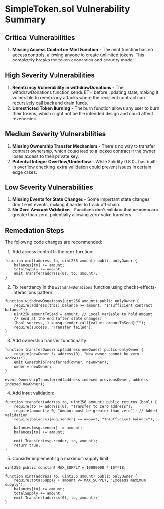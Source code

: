 # SimpleToken.sol Vulnerability Summary

## Critical Vulnerabilities
1. **Missing Access Control on Mint Function** - The mint function has no access controls, allowing anyone to create unlimited tokens. This completely breaks the token economics and security model.

## High Severity Vulnerabilities
1. **Reentrancy Vulnerability in withdrawDonations** - The withdrawDonations function sends ETH before updating state, making it vulnerable to reentrancy attacks where the recipient contract can recursively call back and drain funds.
2. **Unrestricted Token Burning** - The burn function allows any user to burn their tokens, which might not be the intended design and could affect tokenomics.

## Medium Severity Vulnerabilities
1. **Missing Ownership Transfer Mechanism** - There's no way to transfer contract ownership, which could lead to a locked contract if the owner loses access to their private key.
2. **Potential Integer Overflow/Underflow** - While Solidity 0.8.0+ has built-in overflow checking, extra validation could prevent issues in certain edge cases.

## Low Severity Vulnerabilities
1. **Missing Events for State Changes** - Some important state changes don't emit events, making it harder to track off-chain.
2. **No Zero-Amount Validation** - Functions don't validate that amounts are greater than zero, potentially allowing zero-value transfers.

## Remediation Steps

The following code changes are recommended:

1. Add access control to the `mint` function:
```solidity
function mint(address to, uint256 amount) public onlyOwner {
    balances[to] += amount;
    totalSupply += amount;
    emit Transfer(address(0), to, amount);
}
```

2. Fix reentrancy in the `withdrawDonations` function using checks-effects-interactions pattern:
```solidity
function withdrawDonations(uint256 amount) public onlyOwner {
    require(address(this).balance >= amount, "Insufficient contract balance");
    uint256 amountToSend = amount; // Local variable to hold amount
    // Send at the end (after state changes)
    (bool success, ) = msg.sender.call{value: amountToSend}("");
    require(success, "Transfer failed");
}
```

3. Add ownership transfer functionality:
```solidity
function transferOwnership(address newOwner) public onlyOwner {
    require(newOwner != address(0), "New owner cannot be zero address");
    emit OwnershipTransferred(owner, newOwner);
    owner = newOwner;
}

event OwnershipTransferred(address indexed previousOwner, address indexed newOwner);
```

4. Add input validation:
```solidity
function transfer(address to, uint256 amount) public returns (bool) {
    require(to != address(0), "Transfer to zero address");
    require(amount > 0, "Amount must be greater than zero"); // Added validation
    require(balances[msg.sender] >= amount, "Insufficient balance");
    
    balances[msg.sender] -= amount;
    balances[to] += amount;
    
    emit Transfer(msg.sender, to, amount);
    return true;
}
```

5. Consider implementing a maximum supply limit:
```solidity
uint256 public constant MAX_SUPPLY = 10000000 * 10**18;

function mint(address to, uint256 amount) public onlyOwner {
    require(totalSupply + amount <= MAX_SUPPLY, "Exceeds maximum supply");
    balances[to] += amount;
    totalSupply += amount;
    emit Transfer(address(0), to, amount);
}
``` 